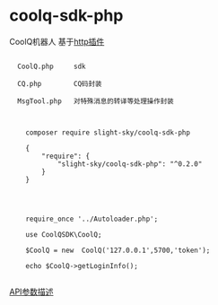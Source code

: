 # coolq-sdk-php

CoolQ机器人 基于[http插件](https://richardchien.github.io/coolq-http-api/#/) 


```
  
  CoolQ.php     sdk
  
  CQ.php        CQ码封装
  
  MsgTool.php   对特殊消息的转译等处理操作封装
  
```
```

    composer require slight-sky/coolq-sdk-php
    
    {
        "require": {
    		"slight-sky/coolq-sdk-php": "^0.2.0"
        }
    }

    
    

```

```
    require_once '../Autoloader.php';
    
    use CoolQSDK\CoolQ;
    
    $CoolQ = new  CoolQ('127.0.0.1',5700,'token');
    
    echo $CoolQ->getLoginInfo();
    
```


[API参数描述](https://richardchien.github.io/coolq-http-api/#/API)
